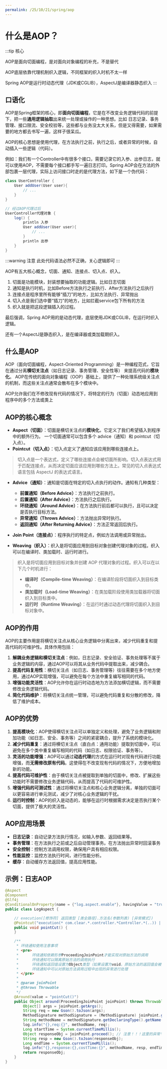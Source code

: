 ```yaml
---
permalink: /25/10/21/spring/aop
---
```


# 什么是AOP？

:::tip 核心

AOP是面向切面编程，是对面向对象编程的补充，不是替代

AOP底层依靠代理机制织入逻辑，不同框架的织入时机不太一样

Spring AOP是运行时动态代理（JDK或CGLIB），AspectJ是编译器静态织入
:::

## 口语化

AOP是Spring框架的核心，即**面向切面编程**，它是在不改变业务逻辑代码的前提下，把一些**通用逻辑抽取**出来统一处理或操作的一种思想。比如
日志记录、事务管理、接口限流、安全校验等，这些都与业务没太大关系，但是又得需要，如果需要的地方都去书写一遍，这样子很呆瓜。

AOP的核心思想是使用代理，在方法执行之前，执行之后，或者异常的时候，自动插入一些逻辑（代码）。

例如：我们有一个Controller中有很多个接口，需要记录它的入参、出参日志，就可以使用AOP，不需要每个接口都手写一遍日志打印。Spring
 AOP会在方法的外部包裹一层代理，实际上访问接口时走的是代理方法，如下是一个伪代码：

```java
class UserController {
    User addUser(User user){
        // ...
    } 
}

// 经过AOP代理过后
UserController代理对象 {
    log() {
        println 入参
        User addUser(User user){
            // ...
        } 
        println 出参
    }
}
```
:::warning 注意
此处代码语法必然不正确，关心逻辑即可
:::

AOP有五大核心概念，切面、通知、连接点、切入点、织入。

1. 切面是功能模块，封装想要抽取的功能逻辑。比如日志切面
2. 通知是执行时机，比如Before方法执行之前执行、After方法执行之后执行
3. 连接点是程序里所有能够“插刀”的地方，比如方法执行、异常抛出
4. 切入点是我们选中要“插刀”的地方，比如拦截service包下所有的方法
5. 织入就是把这段逻辑插入的过程。

最后强调，Spring AOP用的是动态代理，底层使用JDK或CGLIB，在运行时织入逻辑。

还有一个AspectJ是静态织入，是在编译器或类加载期织入。

## 什么是AOP

AOP（面向切面编程，Aspect-Oriented Programming）是一种编程范式，它旨在通过分离**横切关注点**（如日志记录、事务管理、安全性等）
来提高代码的**模块化**。 AOP在传统的面向对象编程（OOP）基础上，提供了一种处理系统级关注点的机制，而这些关注点通常会散布在多个模块中。

AOP允许我们在不修改现有代码的情况下，将特定的行为（切面）动态地应用到程序中的多个方法或类上

## AOP的核心概念

-   **Aspect（切面）**：切面是横切关注点的**模块化**，它定义了我们希望插入到程序中的额外行为。 
一个切面通常可以包含多个 advice（通知）和 pointcut（切入点）。
-   **Pointcut（切入点）**：切入点定义了通知应该应用到哪些连接点上。

>   切入点是一个表达式，定义了哪些连接点会被切面所影响。切入点表达式用于匹配连接点，从而决定切面应该应用到哪些方法上。常见的切入点表达式语言包括 AspectJ 的表达式语言。

-   **Advice（通知）**：通知是切面在特定的切入点执行的动作。通知有几种类型：
    -   **前置通知（Before Advice）**：方法执行之前执行。
    -   **后置通知（After Advice）**：方法执行之后执行。
    -   **环绕通知（Around Advice）**：在方法执行前后都可以执行，且可以决定是否执行目标方法。
    -   **异常通知（Throws Advice）**：方法抛出异常时执行。
    -   **返回通知（After Returning Advice）**：方法正常返回后执行。

-   **Join Point（连接点）**：程序执行的特定点，例如方法调用或异常抛出。

-   **Weaving（织入）**：织入是将切面应用到目标对象创建代理对象的过程。织入可以在编译时、类加载时、运行时进行。

>   织入是将切面应用到目标对象并创建 AOP 代理对象的过程。织入可以在以下几个时机进行：
>
>   -   **编译时（Compile-time Weaving）**：在编译阶段将切面织入到目标类中。
>   -   **类加载时（Load-time Weaving）**：在类加载阶段使用类加载器将切面织入到目标类中。
>   -   **运行时（Runtime Weaving）**：在运行时通过动态代理将切面织入到目标对象中。



## AOP的作用

AOP的主要作用是将横切关注点从核心业务逻辑中分离出来，减少代码重复和提高代码的可维护性。具体作用包括：

1.  **解耦业务逻辑和横切关注点**：例如，日志记录、安全验证、事务处理等不属于业务逻辑的内容，通过AOP可以将其从业务代码中提取出来，减少耦合。
2.  **提高代码复用性**：横切关注点（如日志、事务管理等）往往需要在多个地方使用，通过AOP实现增强，可以避免在每个方法中重复编写相同的代码。
3.  **增强功能灵活性**：AOP允许你在运行时动态地为方法添加横切逻辑，而不需要修改业务逻辑代码。
4.  **简化代码维护**：将横切关注点统一管理，可以避免代码重复和分散的修改，降低了维护成本。

## AOP的优势

1.  **提高模块化**：AOP使得横切关注点可以单独定义和处理，避免了业务逻辑和附加功能（如日志、安全、事务等）之间的紧密耦合，提升了系统的模块化。
2.  **减少代码重复**：通过将横切关注点（直白点：通用功能）提取到切面中，可以避免在多个类中重复编写相同的代码（如日志、权限验证、事务等）。
3.  **灵活的功能增强**：AOP可以通过**动态代理**的方式在运行时对现有代码进行功能增强，而**无需修改原有代码**。这使得在不改变现有代码的情况下，方便地增加新的功能。
4.  **提高代码可维护性**：由于横切关注点被提取到单独的切面中，修改、扩展这些功能时不需要修改业务逻辑代码，从而提高了代码的可维护性。
5.  **增强代码的可测试性**：通过将横切关注点和核心业务逻辑分离，单独的切面可以更容易进行单元测试，减少了对核心业务逻辑的干扰。
6.  **运行时控制**：AOP的织入是动态的，能够在运行时根据需求决定是否执行某个切面，提供了极大的灵活性。

## AOP应用场景

-   **日志记录**：自动记录方法执行情况，如输入参数、返回结果等。
-   **事务管理**：在方法执行之前或之后自动管理事务。在方法抛出异常时回滚事务
-   **安全控制**：控制方法调用权限，确保用户具有相应权限。
-   **性能监控**：监控方法执行时间，进行性能分析。
-   **缓存**：自动缓存方法返回值，提高应用性能。

## 示例：日志AOP

```java
@Aspect
@Component
@Slf4j
@ConditionalOnProperty(name = {"log.aspect.enable"}, havingValue = "true", matchIfMissing = false)
public class LogAspect {

    // execution([修饰符] 返回类型 [类全路径].方法名(参数列表) [异常模式])
    @Pointcut("execution(* com.clear.*.controller.*Controller.*(..)) || " + "execution(* com.clear.*.service.*Service.*(..))")
    public void pointCut() {
    }

    /**
     * 环绕通知使用注意事项
     * <pre>
     *      环绕通知依赖形参ProceedingJoinPoint才能实现对原始方法的调用
     *      环绕通知可以隔离原始方法的调用执行
     *      环绕通知返回值设置为Object类型（如果设置为void，原始方法的返回值会被吞掉，方法返回值为null）
     *      环绕通知中可以对原始方法调用过程中出现的异常进行处理
     * </pre>
     *
     * @param joinPoint
     * @throws Throwable
     */
    @Around(value = "pointCut()")
    public Object around(ProceedingJoinPoint joinPoint) throws Throwable {
        Object[] args = joinPoint.getArgs();
        String req = new Gson().toJson(args);
        MethodSignature methodSignature = (MethodSignature) joinPoint.getSignature();
        String methodName = methodSignature.getDeclaringType().getName() + "." + methodSignature.getName();
        log.info("{},req:{}", methodName, req);
        Long startTime = System.currentTimeMillis();
        Object responseObj = joinPoint.proceed(); // 注意！！！这里的异常千万不能捕获，如果捕获了就是将业务方法的异常给捕获了，因此抛出
        String resp = new Gson().toJson(responseObj);
        Long endTime = System.currentTimeMillis();
        log.info("{},response:{},costTime:{}", methodName, resp, endTime - startTime);
        return responseObj;
    }
}
```


